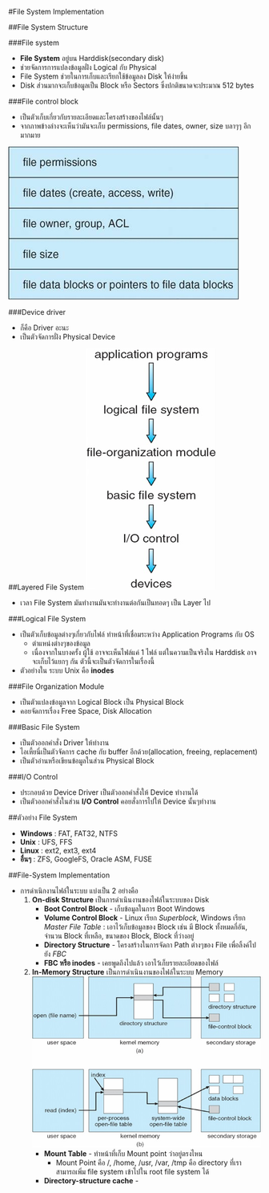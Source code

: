#File System Implementation

##File System Structure

###File system
* **File System** อยู่บน Harddisk(secondary disk)
* ช่วยจัดการการแปลงข้อมูลฝั่ง Logical กับ Physical
* File System ช่วยในการเก็บและเรียกใช้ข้อมูลลง Disk ให้ง่ายขึ้น
* Disk ส่วนมากจะเก็บข้อมูลเป็น Block หรือ Sectors ซึ่งปกติขนาดจะประมาณ 512 bytes

###File control block
* เป็นตัวเก็บเกี่ยวกับรายละเอียดและโครงสร้างของไฟล์นั้นๆ
* จากภาพข้างล่างจะเห็นว่ามันจะเก็บ permissions, file dates, owner, size บลาๆๆ อีกมากมาย

![](./imgs/file-control-block.jpg)

###Device driver

* ก็คือ Driver อะนะ
* เป็นตัวจัดการฝั่ง Physical Device

##Layered File System
![](./imgs/file-system-layer.jpg)
* เวลา File System มันทำงานมันจะทำงานต่อกันเป็นทอดๆ เป็น Layer ไป

###Logical File System
* เป็นตัวเก็บข้อมูลต่างๆเกี่ยวกับไฟล์ ทำหน้าที่เชื่อมระหว่าง Application Programs กับ OS
  * ตำแหน่งต่างๆของข้อมูล
  * เนื่องจากในบางครั้ง ผู้ใช้ อาจจะเห็นไฟล์แค่ 1 ไฟล์ แต่ในความเป็นจริงใน Harddisk อาจจะเก็บไว้แยกๆ กัน ตัวนี้จะเป็นตัวจัดการในเรื่องนี้
* ตัวอย่างใน ระบบ Unix คือ **inodes**

###File Organization Module
* เป็นตัวแปลงข้อมูลจาก Logical Block เป็น Physical Block
* คอยจัดการเรื่อง Free Space, Disk Allocation

###Basic File System
* เป็นตัวออกคำสั่ง Driver ให้ทำงาน
* ไอเหี้ยนี่เป็นตัวจัดการ cache กับ buffer อีกด้วย(allocation, freeing, replacement)
* เป็นตัวอ่านหรือเขียนข้อมูลในส่วน Physical Block

###I/O Control
* ประกอบด้วย Device Driver เป็นตัวออกคำสั่งให้ Device ทำงานได้
* เป็นตัวออกคำสั่งในส่วน **I/O Control** คอยสั่งการไปให้ Device นั้นๆทำงาน

##ตัวอย่าง File System
* **Windows** : FAT, FAT32, NTFS
* **Unix** : UFS, FFS
* **Linux** : ext2, ext3, ext4
* **อื่นๆ** : ZFS, GoogleFS, Oracle ASM, FUSE

##File-System Implementation
* การดำเนิกงานไฟล์ในระบบ แบ่งเป็น 2 อย่างคือ
  1. **On-disk Structure** เป็นการดำเนินงานของไฟล์ในระบบของ Disk
      - **Boot Control Block** - เก็บข้อมูลในการ Boot Windows
      - **Volume Control Block** - Linux เรียก _Superblock_, Windows เรียก _Master File Table_ : เอาไว้เก็บข้อมูลของ Block เช่น มี Block ทั้งหมดกี่อัน, จำนวน Block ที่เหลือ, ขนาดของ Block, Block ที่ว่างอยู่
      - **Directory Structure** - โครงสร้างในการจัดกา Path ต่างๆของ File เพื่อลิ้งค์ไปยัง _FBC_
      - **FBC หรือ inodes** - เคยพูดถึงไปแล้ว เอาไว้เก็บรายละเอียดของไฟล์
  2. **In-Memory Structure** เป็นการดำเนินงานของไฟล์ในระบบ Memory
  ![](./imgs/in-memory.jpg)
      - **Mount Table** - ทำหน้าที่เก็บ Mount point ว่าอยู่ตรงไหน
        - Mount Point คือ /, /home, /usr, /var, /tmp คือ directory ที่เราสามารถเพิ่ม file system เข้าไปใน root file system ได้
      - **Directory-structure cache** -
